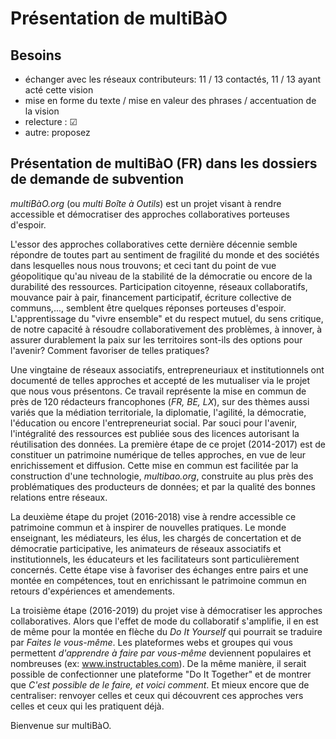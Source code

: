 # Présentation de multiBàO

## Besoins

* échanger avec les réseaux contributeurs: 11 / 13 contactés, 11 / 13 ayant acté cette vision
* mise en forme du texte / mise en valeur des phrases / accentuation de la vision
* relecture : ☑
* autre: proposez

## Présentation de multiBàO (FR) dans les dossiers de demande de subvention

*multiBàO.org* (ou *multi Boîte à Outils*) est un projet visant à rendre accessible et démocratiser des approches collaboratives porteuses d'espoir. 

L'essor  des approches collaboratives cette dernière décennie semble répondre de toutes part au sentiment de fragilité du monde et des sociétés dans lesquelles nous nous trouvons; et ceci tant du point de vue géopolitique qu'au niveau de la stabilité de la démocratie ou encore de la durabilité des ressources. Participation citoyenne, réseaux collaboratifs, mouvance pair à pair, financement participatif, écriture collective de communs,..., semblent être quelques réponses porteuses d'espoir. L'apprentissage du "vivre ensemble" et du respect mutuel, du sens critique, de notre capacité à résoudre collaborativement des problèmes, à innover, à assurer durablement la paix sur les territoires sont-ils des options pour l'avenir? Comment favoriser de telles pratiques? 

Une vingtaine de réseaux associatifs, entrepreneuriaux et institutionnels ont documenté de telles approches et accepté de les mutualiser via le projet que nous vous présentons. Ce travail représente la mise en commun de près de 120 rédacteurs francophones (*FR, BE, LX*), sur des thèmes aussi variés que la médiation territoriale, la diplomatie, l'agilité, la démocratie, l'éducation ou encore l'entrepreneuriat social. Par souci pour l'avenir, l'intégralité des ressources est publiée sous des licences autorisant la réutilisation des données. La première étape de ce projet (2014-2017) est de constituer un patrimoine numérique de telles approches, en vue de leur enrichissement et diffusion. Cette mise en commun est facilitée par la construction d'une technologie, *multibao.org*, construite au plus près des problématiques des producteurs de données; et par la qualité des bonnes relations entre réseaux. 

La deuxième étape du projet (2016-2018) vise à rendre accessible ce patrimoine commun et à inspirer de nouvelles pratiques. Le monde enseignant, les médiateurs, les élus, les chargés de concertation et de démocratie participative, les animateurs de réseaux associatifs et institutionnels, les éducateurs et les facilitateurs sont particulièrement concernés. Cette étape vise à favoriser des échanges entre pairs et une montée en compétences, tout en enrichissant le patrimoine commun en retours d'expériences et amendements. 

La troisième étape (2016-2019) du projet vise à démocratiser les approches collaboratives. Alors que l'effet de mode du collaboratif s'amplifie, il en est de même pour la montée en flèche du *Do It Yourself* qui pourrait se traduire par *Faites le vous-même*. Les plateformes webs et groupes qui vous permettent *d'apprendre à faire par vous-même* deviennent populaires et nombreuses (ex:  www.instructables.com). De la même manière, il serait possible de confectionner une plateforme "Do It Together" et de montrer que *C'est possible de le faire, et voici comment*. Et mieux encore que de centraliser: renvoyer celles et ceux qui découvrent ces approches vers celles et ceux qui les pratiquent déjà. 

Bienvenue sur multiBàO.
